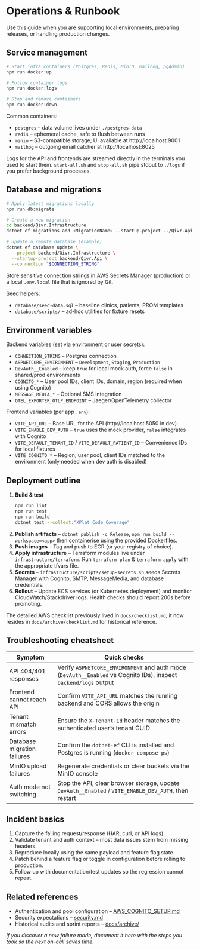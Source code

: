 # Operations & Runbook

Use this guide when you are supporting local environments, preparing releases, or handling production changes.

## Service management

```bash
# Start infra containers (Postgres, Redis, MinIO, Mailhog, pgAdmin)
npm run docker:up

# Follow container logs
npm run docker:logs

# Stop and remove containers
npm run docker:down
```

Common containers:
- `postgres` – data volume lives under `./postgres-data`
- `redis` – ephemeral cache, safe to flush between runs
- `minio` – S3-compatible storage; UI available at http://localhost:9001
- `mailhog` – outgoing email catcher at http://localhost:8025

Logs for the API and frontends are streamed directly in the terminals you used to start them. `start-all.sh` and `stop-all.sh` pipe stdout to `./logs` if you prefer background processes.

## Database and migrations

```bash
# Apply latest migrations locally
npm run db:migrate

# Create a new migration
cd backend/Qivr.Infrastructure
dotnet ef migrations add <MigrationName> --startup-project ../Qivr.Api

# Update a remote database (example)
dotnet ef database update \
  --project backend/Qivr.Infrastructure \
  --startup-project backend/Qivr.Api \
  --connection "$CONNECTION_STRING"
```

Store sensitive connection strings in AWS Secrets Manager (production) or a local `.env.local` file that is ignored by Git.

Seed helpers:
- `database/seed-data.sql` – baseline clinics, patients, PROM templates
- `database/scripts/` – ad-hoc utilities for fixture resets

## Environment variables

Backend variables (set via environment or user secrets):

- `CONNECTION_STRING` – Postgres connection
- `ASPNETCORE_ENVIRONMENT` – `Development`, `Staging`, `Production`
- `DevAuth__Enabled` – keep `true` for local mock auth, force `false` in shared/prod environments
- `COGNITO_*` – User pool IDs, client IDs, domain, region (required when using Cognito)
- `MESSAGE_MEDIA_*` – Optional SMS integration
- `OTEL_EXPORTER_OTLP_ENDPOINT` – Jaeger/OpenTelemetry collector

Frontend variables (per app `.env`):

- `VITE_API_URL` – Base URL for the API (http://localhost:5050 in dev)
- `VITE_ENABLE_DEV_AUTH` – `true` uses the mock provider, `false` integrates with Cognito
- `VITE_DEFAULT_TENANT_ID` / `VITE_DEFAULT_PATIENT_ID` – Convenience IDs for local fixtures
- `VITE_COGNITO_*` – Region, user pool, client IDs matched to the environment (only needed when dev auth is disabled)

## Deployment outline

1. **Build & test**
   ```bash
   npm run lint
   npm run test
   npm run build
   dotnet test --collect:"XPlat Code Coverage"
   ```
2. **Publish artifacts** – `dotnet publish -c Release`, `npm run build --workspace=<app>` then containerise using the provided Dockerfiles.
3. **Push images** – Tag and push to ECR (or your registry of choice).
4. **Apply infrastructure** – Terraform modules live under `infrastructure/terraform`. Run `terraform plan` & `terraform apply` with the appropriate tfvars file.
5. **Secrets** – `infrastructure/scripts/setup-secrets.sh` seeds Secrets Manager with Cognito, SMTP, MessageMedia, and database credentials.
6. **Rollout** – Update ECS services (or Kubernetes deployment) and monitor CloudWatch/Stackdriver logs. Health checks should report 200s before promoting.

The detailed AWS checklist previously lived in `docs/checklist.md`; it now resides in `docs/archive/checklist.md` for historical reference.

## Troubleshooting cheatsheet

| Symptom | Quick checks |
| --- | --- |
| API 404/401 responses | Verify `ASPNETCORE_ENVIRONMENT` and auth mode (`DevAuth__Enabled` vs Cognito IDs), inspect `backend/logs` output |
| Frontend cannot reach API | Confirm `VITE_API_URL` matches the running backend and CORS allows the origin |
| Tenant mismatch errors | Ensure the `X-Tenant-Id` header matches the authenticated user’s tenant GUID |
| Database migration failures | Confirm the `dotnet-ef` CLI is installed and Postgres is running (`docker compose ps`) |
| MinIO upload failures | Regenerate credentials or clear buckets via the MinIO console |
| Auth mode not switching | Stop the API, clear browser storage, update `DevAuth__Enabled` / `VITE_ENABLE_DEV_AUTH`, then restart |

## Incident basics

1. Capture the failing request/response (HAR, curl, or API logs).
2. Validate tenant and auth context – most data issues stem from missing headers.
3. Reproduce locally using the same payload and feature flag state.
4. Patch behind a feature flag or toggle in configuration before rolling to production.
5. Follow up with documentation/test updates so the regression cannot repeat.

## Related references

- Authentication and pool configuration – [AWS_COGNITO_SETUP.md](./AWS_COGNITO_SETUP.md)
- Security expectations – [security.md](./security.md)
- Historical audits and sprint reports – [docs/archive/](./archive)

_If you discover a new failure mode, document it here with the steps you took so the next on-call saves time._
